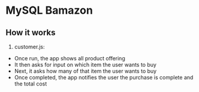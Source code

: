 # MySQL Bamazon
## How it works
1. customer.js:
- Once run, the app shows all product offering
- It then asks for input on which item the user wants to buy
- Next, it asks how many of that item the user wants to buy
- Once completed, the app notifies the user the purchase is complete and the total cost
